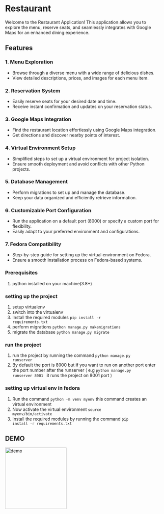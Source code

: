 # Restaurant

Welcome to the Restaurant Application! This application allows you to explore the menu, reserve seats, and seamlessly integrates with Google Maps for an enhanced dining experience.

## Features

### 1. Menu Exploration
- Browse through a diverse menu with a wide range of delicious dishes.
- View detailed descriptions, prices, and images for each menu item.

### 2. Reservation System
- Easily reserve seats for your desired date and time.
- Receive instant confirmation and updates on your reservation status.

### 3. Google Maps Integration
- Find the restaurant location effortlessly using Google Maps integration.
- Get directions and discover nearby points of interest.

### 4. Virtual Environment Setup
- Simplified steps to set up a virtual environment for project isolation.
- Ensure smooth deployment and avoid conflicts with other Python projects.

### 5. Database Management
- Perform migrations to set up and manage the database.
- Keep your data organized and efficiently retrieve information.

### 6. Customizable Port Configuration
- Run the application on a default port (8000) or specify a custom port for flexibility.
- Easily adapt to your preferred environment and configurations.

### 7. Fedora Compatibility
- Step-by-step guide for setting up the virtual environment on Fedora.
- Ensure a smooth installation process on Fedora-based systems.


### Prerequisites
1. python installed on your machine(3.8+)

### setting up the project
1. setup virtualenv
2. switch into the virtualenv
3. Install the required modules <code>pip install -r requirements.txt</code>
4. perform migrations <code>python manage.py makemigrations</code>
5. migrate the database <code>python manage.py migrate</code>

### run the project
1. run the project by running the command <code>python manage.py runserver</code>
2. By default the port is 8000 but if you want to run on another port enter the port number after the runserver ( e.g <code>python manage.py runserver 8001 </code> it runs the project on 8001 port )

### setting up virtual env in fedora
1. Run the command <code>python -m venv myenv</code> this command creates an virtual environment
2. Now activate the virtual environment <code>source myenv/bin/activate</code>
3. Install the required modules by running the command <code>pip install -r requirements.txt</code>

## DEMO
<a href="https://youtu.be/Q5FUZfroKzA?feature=shared"><img src="https://github.com/kanugurajesh/Restaurant/assets/120458029/b3e6e45a-943e-4c2e-8fa4-9b8a09ff46bc" alt="demo" width="200" height="200"/></a>
